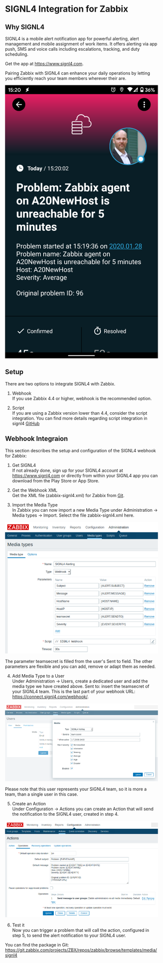 # SIGNL4 Integration for Zabbix

## Why SIGNL4

SIGNL4 is a mobile alert notification app for powerful alerting, alert management and mobile assignment of work items. It offers alerting via app push, SMS and voice calls including escalations, tracking, and duty scheduling.

Get the app at https://www.signl4.com.

Pairing Zabbix with SIGNL4 can enhance your daily operations by letting you efficiently reach your team members wherever their are.

![SIGNL4](images/signl4-zabbix.png?raw=true)

## Setup

There are two options to integrate SIGNL4 with Zabbix.

1. Webhook  
If you use Zabbix 4.4 or higher, webhook is the recommended option.

2. Script  
If you are using a Zabbix version lower than 4.4, consider the script integration. You can find more details regarding script integration in signl4 [GitHub](https://github.com/signl4/signl4-integration-zabbix)

## Webhook Integraion

This section describes the setup and configuration of the SIGNL4 webhook for Zabbix:

1. Get SIGNL4  
If not already done, sign up for your SIGNL4 account at https://www.signl4.com or directly from within your SIGNL4 app you can download from the Play Store or App Store.

2. Get the Webhook XML  
Get the XML file (zabbix-signl4.xml) for Zabbix from [Git](https://git.zabbix.com/projects/ZBX/repos/zabbix/browse/templates/media/signl4).

3. Import the Media Type  
In Zabbix you can now import a new Media Type under Administration -> Media types -> Import. Select the file zabbix-signl4.xml here.

![Zabbix Media Type](images/zabbix-webhook-media-type.png?raw=true)

The parameter teamsecret is filled from the user's Sent to field. The other parameters are flexible and you can add, remove or adapt them as needed.

4. Add Media Type to a User  
Under Administration -> Users, create a dedicated user and add the media type we have created above.
Sent to: insert the teamsecret of your SIGNL4 team. This is the last part of your webhook URL: https://connect.signl4.com/webhook/<teamsecret>.

![User](images/zabbix-webhook-user.png?raw=true)

Please note that this user represents your SIGNL4 team, so it is more a team, than a single user in this case.

5. Create an Action  
Under Configuration -> Actions you can create an Action that will send the notification to the SIGNL4 user, created in step 4.

![Action](images/zabbix-script-action.png?raw=true)

6. Test it  
Now you can trigger a problem that will call the action, configured in step 5, to send the alert notification to your SIGNL4 user.

You can find the package in Git:
https://git.zabbix.com/projects/ZBX/repos/zabbix/browse/templates/media/signl4
